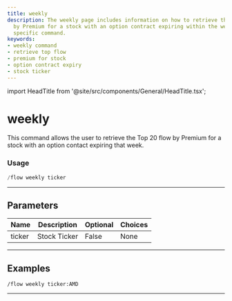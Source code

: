 ```yaml
---
title: weekly
description: The weekly page includes information on how to retrieve the top 20 flow
  by Premium for a stock with an option contract expiring within the week using a
  specific command.
keywords:
- weekly command
- retrieve top flow
- premium for stock
- option contract expiry
- stock ticker
---
```


import HeadTitle from '@site/src/components/General/HeadTitle.tsx';

<HeadTitle title="weekly - Flow - Discord - Reference | OpenBB Bot Docs" />

# weekly

This command allows the user to retrieve the Top 20 flow by Premium for a stock with an option contact expiring that week.

### Usage

```python wordwrap
/flow weekly ticker
```

---

## Parameters

| Name | Description | Optional | Choices |
| ---- | ----------- | -------- | ------- |
| ticker | Stock Ticker | False | None |


---

## Examples

```
/flow weekly ticker:AMD
```

---
